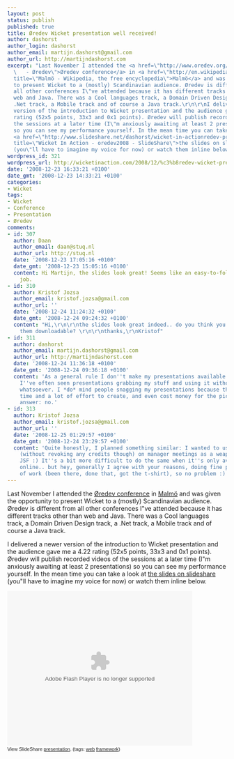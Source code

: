 ```yaml
---
layout: post
status: publish
published: true
title: Øredev Wicket presentation well received!
author: dashorst
author_login: dashorst
author_email: martijn.dashorst@gmail.com
author_url: http://martijndashorst.com
excerpt: "Last November I attended the <a href=\"http://www.oredev.org/\" title=\"Øredev
  \   - Øredev\">Øredev conference</a> in <a href=\"http://en.wikipedia.org/wiki/Malmö\"
  title=\"Malmö - Wikipedia, the free encyclopedia\">Malmö</a> and was given the opportunity
  to present Wicket to a (mostly) Scandinavian audience. Øredev is different from
  all other conferences I\"ve attended because it has different tracks other than
  web and Java. There was a Cool languages track, a Domain Driven Design track, a
  .Net track, a Mobile track and of course a Java track.\r\n\r\nI delivered a newer
  version of the introduction to Wicket presentation and the audience gave me a 4.22
  rating (52x5 points, 33x3 and 0x1 points). Øredev will publish recorded videos of
  the sessions at a later time (I\"m anxiously awaiting at least 2 presentations)
  so you can see my performance yourself. In the mean time you can take a look at
  <a href=\"http://www.slideshare.net/dashorst/wicket-in-actionredev-presentation/\"
  title=\"Wicket In Action - oredev2008 - SlideShare\">the slides on slideshare</a>
  (you\"ll have to imagine my voice for now) or watch them inline below.\r\n"
wordpress_id: 321
wordpress_url: http://wicketinaction.com/2008/12/%c3%b8redev-wicket-presentation-well-received/
date: '2008-12-23 16:33:21 +0100'
date_gmt: '2008-12-23 14:33:21 +0100'
categories:
- Wicket
tags:
- Wicket
- Conference
- Presentation
- Øredev
comments:
- id: 307
  author: Daan
  author_email: daan@stuq.nl
  author_url: http://stuq.nl
  date: '2008-12-23 17:05:16 +0100'
  date_gmt: '2008-12-23 15:05:16 +0100'
  content: Hi Martijn, the slides look great! Seems like an easy-to-follow talk, nice
    job.
- id: 310
  author: Kristof Jozsa
  author_email: kristof.jozsa@gmail.com
  author_url: ''
  date: '2008-12-24 11:24:32 +0100'
  date_gmt: '2008-12-24 09:24:32 +0100'
  content: "Hi,\r\n\r\nthe slides look great indeed.. do you think you could make
    them downloadable? \r\n\r\nthanks,\r\nKristof"
- id: 311
  author: dashorst
  author_email: martijn.dashorst@gmail.com
  author_url: http://martijndashorst.com
  date: '2008-12-24 11:36:18 +0100'
  date_gmt: '2008-12-24 09:36:18 +0100'
  content: 'As a general rule I don''t make my presentations available for download:
    I''ve often seen presentations grabbing my stuff and using it without any credits
    whatsoever. I *do* mind people snagging my presentations because they take a long
    time and a lot of effort to create, and even cost money for the pictures. So short
    answer: no.'
- id: 313
  author: Kristof Jozsa
  author_email: kristof.jozsa@gmail.com
  author_url: ''
  date: '2008-12-25 01:29:57 +0100'
  date_gmt: '2008-12-24 23:29:57 +0100'
  content: 'Quite honestly, I planned something similar: I wanted to use your presentation
    (without revoking any credits though) on manager meetings as a weapon against
    JSF :) It''s a bit more difficult to do the same when it''s only available only
    online.. but hey, generally I agree with your reasons, doing fine prez is a lot
    of work (been there, done that, got the t-shirt), so no problem :)'
---
```

<p>Last November I attended the <a href="http://www.oredev.org/" title="Øredev    - Øredev">Øredev conference</a> in <a href="http://en.wikipedia.org/wiki/Malmö" title="Malmö - Wikipedia, the free encyclopedia">Malmö</a> and was given the opportunity to present Wicket to a (mostly) Scandinavian audience. Øredev is different from all other conferences I"ve attended because it has different tracks other than web and Java. There was a Cool languages track, a Domain Driven Design track, a .Net track, a Mobile track and of course a Java track.</p>
<p>I delivered a newer version of the introduction to Wicket presentation and the audience gave me a 4.22 rating (52x5 points, 33x3 and 0x1 points). Øredev will publish recorded videos of the sessions at a later time (I"m anxiously awaiting at least 2 presentations) so you can see my performance yourself. In the mean time you can take a look at <a href="http://www.slideshare.net/dashorst/wicket-in-actionredev-presentation/" title="Wicket In Action - oredev2008 - SlideShare">the slides on slideshare</a> (you"ll have to imagine my voice for now) or watch them inline below.<br />
<a id="more"></a><a id="more-321"></a></p>
<div style="width:425px;text-align:left" id="__ss_791943"><object style="margin:0px" width="425" height="355"><param name="movie" value="http://static.slideshare.net/swf/ssplayer2.swf?doc=wicket-in-actionredev-1227731127721649-8&stripped_title=wicket-in-actionredev-presentation" /><param name="allowFullScreen" value="true"/><param name="allowScriptAccess" value="always"/><embed src="http://static.slideshare.net/swf/ssplayer2.swf?doc=wicket-in-actionredev-1227731127721649-8&stripped_title=wicket-in-actionredev-presentation" type="application/x-shockwave-flash" allowscriptaccess="always" allowfullscreen="true" width="425" height="355"></embed></object>
<div style="font-size:11px;font-family:tahoma,arial;height:26px;padding-top:2px;">View SlideShare <a style="text-decoration:underline;" href="http://www.slideshare.net/dashorst/wicket-in-actionredev-presentation?type=powerpoint" title="View Wicket In Action - oredev2008 on SlideShare">presentation</a>. (tags: <a style="text-decoration:underline;" href="http://slideshare.net/tag/web">web</a> <a style="text-decoration:underline;" href="http://slideshare.net/tag/framework">framework</a>)</div>
</div>
